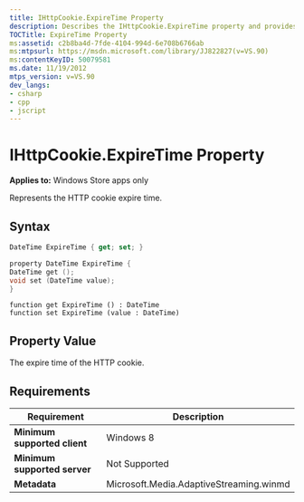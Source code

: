```yaml
---
title: IHttpCookie.ExpireTime Property
description: Describes the IHttpCookie.ExpireTime property and provides the property's syntax, property value, and requirements.
TOCTitle: ExpireTime Property
ms:assetid: c2b8ba4d-7fde-4104-994d-6e708b6766ab
ms:mtpsurl: https://msdn.microsoft.com/library/JJ822827(v=VS.90)
ms:contentKeyID: 50079581
ms.date: 11/19/2012
mtps_version: v=VS.90
dev_langs:
- csharp
- cpp
- jscript
---
```


# IHttpCookie.ExpireTime Property

**Applies to:** Windows Store apps only

Represents the HTTP cookie expire time.

## Syntax

```csharp
DateTime ExpireTime { get; set; }
```

```cpp
property DateTime ExpireTime {
DateTime get ();
void set (DateTime value);
}
```

```jscript
function get ExpireTime () : DateTime
function set ExpireTime (value : DateTime)
```

## Property Value

The expire time of the HTTP cookie.

## Requirements

|Requirement|Description|
|--- |--- |
|**Minimum supported client**|Windows 8|
|**Minimum supported server**|Not Supported|
|**Metadata**|Microsoft.Media.AdaptiveStreaming.winmd|
